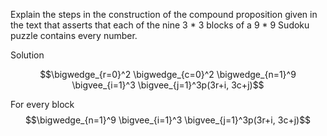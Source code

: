 Explain the steps in the construction of the compound proposition given in the text that asserts that each of the nine 3 * 3 blocks of a 9 * 9 Sudoku puzzle contains every number.

Solution

$$\bigwedge_{r=0}^2 \bigwedge_{c=0}^2 \bigwedge_{n=1}^9 \bigvee_{i=1}^3 \bigvee_{j=1}^3p(3r+i, 3c+j)$$

For every block $$\bigwedge_{n=1}^9 \bigvee_{i=1}^3 \bigvee_{j=1}^3p(3r+i, 3c+j)$$